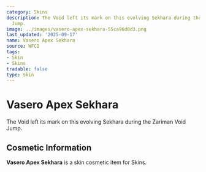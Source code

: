 ```yaml
---
category: Skins
description: The Void left its mark on this evolving Sekhara during the Zariman Void
  Jump.
image: ../images/vasero-apex-sekhara-55ca96d8d3.png
last_updated: '2025-09-17'
name: Vasero Apex Sekhara
source: WFCD
tags:
- Skin
- Skins
tradable: false
type: Skin
---
```


# Vasero Apex Sekhara

The Void left its mark on this evolving Sekhara during the Zariman Void Jump.

## Cosmetic Information

**Vasero Apex Sekhara** is a skin cosmetic item for Skins.

